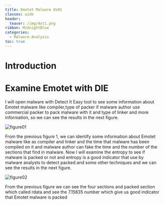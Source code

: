```yaml
---
title: Emotet Malware 0x01
classes: wide
header:
  teaser: /img/Anti.png
ribbon: MidnightBlue
categories:
  - Malware-Analysis
toc: true
---
```


# Introduction


# Examine Emotet with DIE
I will open malware with Detect It Easy tool to see some information about Emotet malware like compiler,type of packer if malware author use commercial packer to pack malware with it and type of linker and more information, so we can see the results in the next figure.

![figure01](https://user-images.githubusercontent.com/74544712/127772190-8b6f3a3d-963a-4f58-a486-ce2ac796b4f7.PNG)

From the previous figure 1, we can identify some information about Emotet malware like as compiler and linker and the time that malware has been compiled on it and malware author can fake the time and the number of the sections that find in malware. Now I will examine the entropy to see if malware is packed or not and entropy is a good indicator that use by malware analysts to detect packed and some other techniques and we can see the results in the next figure.

![figure02](https://user-images.githubusercontent.com/74544712/127772891-12dd2423-1e7f-4874-8758-b8c8c60d5de2.PNG)

From the previous figure we can see the four sections and packed section which called rdata and see the 7.15835 number which give us good indicator that Emotet malware is packed

